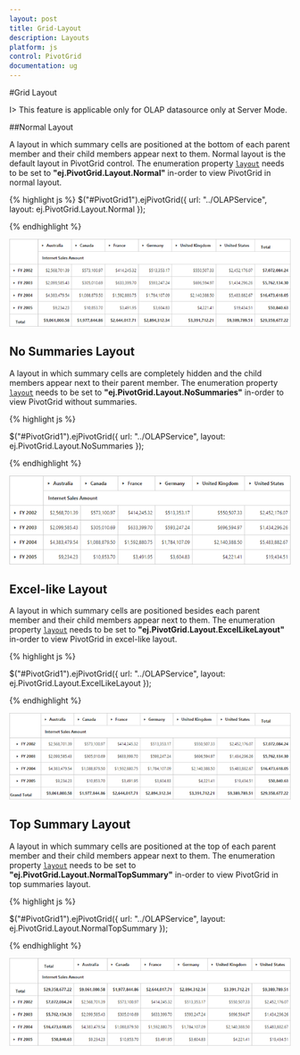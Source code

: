 ```yaml
---
layout: post
title: Grid-Layout
description: Layouts
platform: js
control: PivotGrid
documentation: ug
---
```


#Grid Layout

I> This feature is applicable only for OLAP datasource only at Server Mode.

##Normal Layout

A layout in which summary cells are positioned at the bottom of each parent member and their child members appear next to them. Normal layout is the default layout in PivotGrid control. The enumeration property [`layout`](/js/api/ejpivotgrid#members:layout) needs to be set to **"ej.PivotGrid.Layout.Normal"** in-order to view PivotGrid in normal layout. 

{% highlight js %}
	$("#PivotGrid1").ejPivotGrid({
      url: "../OLAPService",
     layout: ej.PivotGrid.Layout.Normal
}); 

{% endhighlight %}

![](Grid-Layout_images/layout-normal.png)

## No Summaries Layout
A layout in which summary cells are completely hidden and the child members appear next to their parent member.  The enumeration property [`layout`](/js/api/ejpivotgrid#members:layout) needs to be set to **"ej.PivotGrid.Layout.NoSummaries"** in-order to view PivotGrid without summaries.

{% highlight js %}

$("#PivotGrid1").ejPivotGrid({
      url: "../OLAPService",
     layout: ej.PivotGrid.Layout.NoSummaries
});

{% endhighlight %}
 
![](Grid-Layout_images/layout-nosummary.png)

## Excel-like Layout
A layout in which summary cells are positioned besides each parent member and their child members appear next to them. The enumeration property [`layout`](/js/api/ejpivotgrid#members:layout) needs to be set to **"ej.PivotGrid.Layout.ExcelLikeLayout"** in-order to view PivotGrid in excel-like layout.

{% highlight js %}

$("#PivotGrid1").ejPivotGrid({
    url: "../OLAPService",
    layout: ej.PivotGrid.Layout.ExcelLikeLayout
});

{% endhighlight %}

![](Grid-Layout_images/layout-excel.png)

## Top Summary Layout
A layout in which summary cells are positioned at the top of each parent member and their child members appear next to them. The enumeration property [`layout`](/js/api/ejpivotgrid#members:layout) needs to be set to **"ej.PivotGrid.Layout.NormalTopSummary"** in-order to view PivotGrid in top summaries layout.

{% highlight js %}

$("#PivotGrid1").ejPivotGrid({
     url: "../OLAPService",
     layout: ej.PivotGrid.Layout.NormalTopSummary
});

{% endhighlight %}

![](Grid-Layout_images/layout-top.png)

